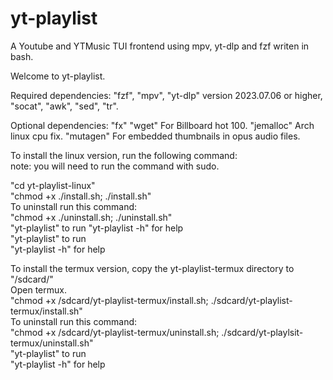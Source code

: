 # yt-playlist
A Youtube and YTMusic TUI frontend using mpv, yt-dlp and fzf writen in bash.

Welcome to yt-playlist.

Required dependencies: "fzf", "mpv", "yt-dlp" version 2023.07.06 or higher, "socat", "awk", "sed", "tr".

Optional dependencies: "fx" "wget" For Billboard hot 100. "jemalloc" Arch linux cpu fix. "mutagen" For embedded thumbnails in opus audio files.

To install the linux version, run the following command:<br>
note: you will need to run the command with sudo.<br>

"cd yt-playlist-linux"<br>
"chmod +x ./install.sh; ./install.sh"<br>
To uninstall run this command:<br>
"chmod +x ./uninstall.sh; ./uninstall.sh"<br>
"yt-playlist" to run "yt-playlist -h" for help<br>
"yt-playlist" to run<br>
"yt-playlist -h" for help<br>

To install the termux version, copy the yt-playlist-termux directory to "/sdcard/"<br>
Open termux.<br>
"chmod +x /sdcard/yt-playlist-termux/install.sh; ./sdcard/yt-playlist-termux/install.sh"<br>
To uninstall run this command:<br>
"chmod +x /sdcard/yt-playlist-termux/uninstall.sh; ./sdcard/yt-playlsit-termux/uninstall.sh"<br>
"yt-playlist" to run<br>
"yt-playlist -h" for help<br>
